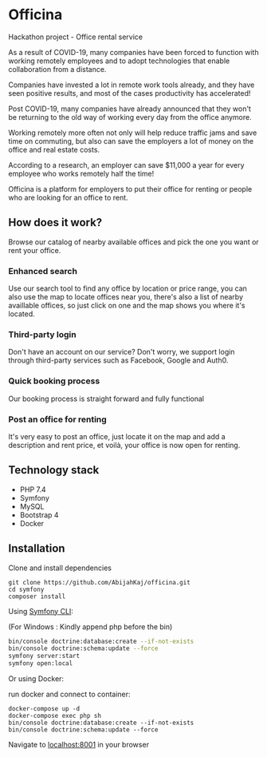 # Officina
Hackathon project - Office rental service

As a result of COVID-19, many companies have been forced to function with working remotely employees and to adopt technologies that enable collaboration from a distance.

Companies have invested a lot in remote work tools already, and they have seen positive results, and most of the cases productivity has accelerated!

Post COVID-19, many companies have already announced that they won't be returning to the old way of working every day from the office anymore.

Working remotely more often not only will help reduce traffic jams and save time on commuting, but also can save the employers a lot of money on the office and real estate costs.

According to a research, an employer can save $11,000 a year for every employee who works remotely half the time!

Officina is a platform for employers to put their office for renting or people who are looking for an office to rent. 

## How does it work?
Browse our catalog of nearby available offices and pick the one you want or rent your office.
### Enhanced search
Use our search tool to find any office by location or price range, you can also use the map to locate offices near you, there's also a list of nearby availlable offices, so just click on one and the map shows you where it's located.
### Third-party login
Don't have an account on our service? Don't worry, we support login through third-party services such as Facebook, Google and Auth0.
### Quick booking process
Our booking process is straight forward and fully functional
### Post an office for renting
It's very easy to post an office, just locate it on the map and add a description and rent price, et voilà, your office is now open for renting.
 
  
## Technology stack
- PHP 7.4
- Symfony
- MySQL
- Bootstrap 4
- Docker

## Installation
Clone and install dependencies
```
git clone https://github.com/AbijahKaj/officina.git
cd symfony
composer install
```

Using [Symfony CLI][sf_server]:

(For Windows : Kindly append php before the bin)

```bash
bin/console doctrine:database:create --if-not-exists
bin/console doctrine:schema:update --force
symfony server:start
symfony open:local
``` 


Or using Docker:

run docker and connect to container:
```
docker-compose up -d
docker-compose exec php sh
bin/console doctrine:database:create --if-not-exists
bin/console doctrine:schema:update --force
```

Navigate to [localhost:8001](http://localhost/) in your browser

[sf_server]: https://symfony.com/doc/current/setup/symfony_server.html
